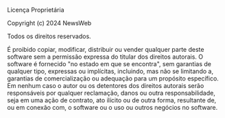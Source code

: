 Licença Proprietária

Copyright (c) 2024 NewsWeb

Todos os direitos reservados.

É proibido copiar, modificar, distribuir ou vender qualquer parte deste software sem a permissão expressa do titular dos direitos autorais. O software é fornecido "no estado em que se encontra", sem garantias de qualquer tipo, expressas ou implícitas, incluindo, mas não se limitando a, garantias de comercialização ou adequação para um propósito específico. Em nenhum caso o autor ou os detentores dos direitos autorais serão responsáveis por qualquer reclamação, danos ou outra responsabilidade, seja em uma ação de contrato, ato ilícito ou de outra forma, resultante de, ou em conexão com, o software ou o uso ou outros negócios no software.

